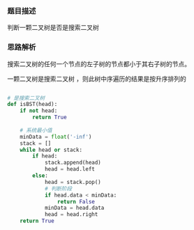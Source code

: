 
### 题目描述

判断一颗二叉树是否是搜索二叉树


### 思路解析

搜索二叉树的任何一个节点的左子树的节点都小于其右子树的节点。

一颗二叉树是搜索二叉树 ，则此树中序遍历的结果是按升序排列的

```python

# 是搜索二叉树
def isBST(head):
    if not head:
        return True
  
    # 系统最小值
    minData = float('-inf')
    stack = []
    while head or stack:
        if head:
            stack.append(head)
            head = head.left
        else:
            head = stack.pop()
            # 判断阶段
            if head.data < minData:
                return False
            minData = head.data
            head = head.right
    return True
```
